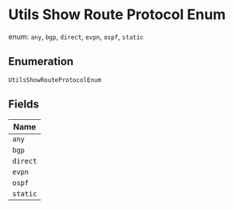
# Utils Show Route Protocol Enum

enum: `any`, `bgp`, `direct`, `evpn`, `ospf`, `static`

## Enumeration

`UtilsShowRouteProtocolEnum`

## Fields

| Name |
|  --- |
| `any` |
| `bgp` |
| `direct` |
| `evpn` |
| `ospf` |
| `static` |

